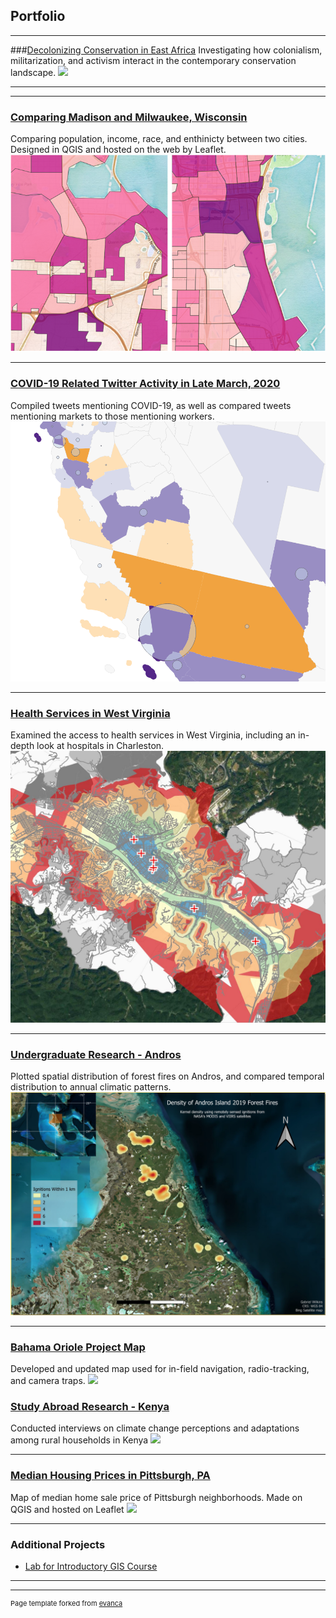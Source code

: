 ## Portfolio

---
###[Decolonizing Conservation in East Africa](https://arcg.is/1yuHj9)
Investigating how colonialism, militarization, and activism interact in the contemporary conservation landscape.
[<img src="images/Shetani lava road.jpg?raw=true"/>](https://arcg.is/1yuHj9)

---
<!-- ### [Amenities in Salt Lake County, UT](400_final_project_Salt_Lake/Salt_Lake_Amenities.md)
Finding and navigating light rail, parks, and food stores in Salt Lake County, Utah.
[<img src="400_final_project_Salt_Lake/images for github/Zoom1.JPG"/>](400_final_project_Salt_Lake/Salt_Lake_Amenities.md) -->


---
### [Comparing Madison and Milwaukee, Wisconsin](486_Project_3_Comparing_Wisconsin_cities/Madison_Milwaukee_comparison.md)
Comparing population, income, race, and enthinicty between two cities. Designed in QGIS and hosted on the web by Leaflet.
[<img src="486_Project_3_Comparing_Wisconsin_cities/images/Both_thumbnail.PNG"/>](486_Project_3_Comparing_Wisconsin_cities/Madison_Milwaukee_comparison.md)


---
### [COVID-19 Related Twitter Activity in Late March, 2020](486_Lab6/covid_worker_market_tweets.md)
Compiled tweets mentioning COVID-19, as well as compared tweets mentioning markets to those mentioning workers.
[<img src="486_Lab6/images/map_thumbnail.PNG?raw=true"/>](486_Lab6/covid_worker_market_tweets.md)

---
### [Health Services in West Virginia](project1_486/West_Virginia_Health.md)
Examined the access to health services in West Virginia, including an in-depth look at hospitals in Charleston.
[<img src="project1_486/Charleston_hospitals_thumbnail.JPG?raw=true"/>](project1_486/West_Virginia_Health.md)

---
### [Undergraduate Research - Andros](Andros_SURF_project.md)
Plotted spatial distribution of forest fires on Andros, and compared temporal distribution to annual climatic patterns.
[<img src="images/GWilkins_BAHO_poster_thumbnail.PNG?raw=true"/>](Andros_SURF_project.md)

---
### [Bahama Oriole Project Map](BAHO_map_project.md)
Developed and updated map used for in-field navigation, radio-tracking, and camera traps.
[<image src="images/BAHO_worksite_map.PNG?raw=true"/>](BAHO_map_project.md)

### [Study Abroad Research - Kenya](Kenya_DR_project.md)
Conducted interviews on climate change perceptions and adaptations among rural households in Kenya
[<image src="images/Gabe_presenting_DR_Kenya.PNG?raw=true"/>](Kenya_DR_project.md)

---
### [Median Housing Prices in Pittsburgh, PA](Pittsburgh_webmap/qgis2web_2020_02_18-15_04_22_627169/index.html)
Map of median home sale price of Pittsburgh neighborhoods. Made on QGIS and hosted on Leaflet
[<image src="images/webmap_thumbnail_transparent.PNG?raw=true"/>](Pittsburgh_webmap/qgis2web_2020_02_18-15_04_22_627169/index.html)

---
### Additional Projects

- [Lab for Introductory GIS Course](pdf/Wilkins_Lab_12.pdf)

---




---
<p style="font-size:11px">Page template forked from <a href="https://github.com/evanca/quick-portfolio">evanca</a></p>
<!-- Remove above link if you don't want to attibute -->
